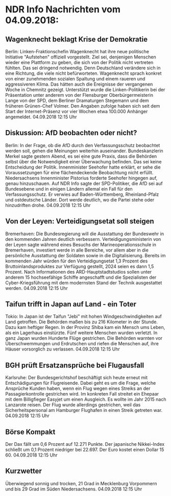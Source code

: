 # NDR Info Nachrichten vom 04.09.2018:


## Wagenknecht beklagt Krise der Demokratie
Berlin: Linken-Fraktionschefin Wagenknecht hat ihre neue politische Initiative "Aufstehen" offiziell vorgestellt. Ziel sei, denjenigen Menschen wieder eine Plattform zu geben, die sich von der Politik nicht vertreten fühlten. Das sei dringend notwendig. Denn Deutschland verändere sich in eine Richtung, die viele nicht befürworteten. Wagenknecht sprach konkret von einer zunehmenden sozialen Spaltung und einem raueren und aggressiveren Klima. Das hätten auch die Ereignisse der vergangenen Woche in Chemnitz gezeigt. Unterstützt wurde die Linken-Politikerin bei der Präsentation unter anderem von der Flensburger Oberbürgermeisterin Lange von der SPD, dem Berliner Dramaturgen Stegemann und dem früheren Grünen-Chef Volmer. Den Angaben zufolge haben sich seit dem Start der Internet-Präsenz vor vier Wochen etwa 100.000 Anhänger angemeldet. 04.09.2018 12:15 Uhr 

## Diskussion: AfD beobachten oder nicht?
Berlin: In der Frage, ob die AfD durch den Verfassungsschutz beobachtet werden soll, gehen die Meinungen weiterhin auseinander. Bundeskanzlerin Merkel sagte gestern Abend, es sei eine gute Praxis, dass die Behörden selbst über die Notwendigkeit einer Überwachung befinden. Das sei keine Entscheidung der Politik. Innenminister Seehofer hatte erklärt, er sehe die Voraussetzungen für eine flächendeckende Beobachtung nicht erfüllt. Niedersachsens Innenminister Pistorius forderte Seehofer hingegen auf, genau hinzuschauen. Auf NDR Info sagte der SPD-Politiker, die AfD sei auf Bundesebene und in einigen Ländern allemal ein Fall für den Verfassungsschutz. Er verwies auf Baden-Württemberg, Rheinland-Pfalz und ostdeutsche Länder. Dort werde deutlich, wo die Partei stehe oder hinzudriften drohe. 04.09.2018 12:15 Uhr 

## Von der Leyen: Verteidigungsetat soll steigen
Bremerhaven: Die Bundesregierung will die Ausstattung der Bundeswehr in den kommenden Jahren deutlich verbessern. Verteidigungsministerin von der Leyen sagte während eines Besuchs der Marineoperationsschule in Bremerhaven, investiert werde in alle Bereiche, vor allem aber in die persönliche Ausstattung der Soldaten sowie in die Digitalisierung. Bereits im kommenden Jahr würden für den Verteidigungsetat 1,3 Prozent des Bruttoinlandsproduktes zur Verfügung gestellt, 2024 seien es dann 1,5 Prozent. Nach Informationen des ARD-Hauptstadtstudios sollen unter anderem 15 hochseefähige Schiffe angeschafft und die Spezialisten der Cyber-Kriegsführung mit dem modernsten Stand der Technik ausgestattet werden. 04.09.2018 12:15 Uhr 

## Taifun trifft in Japan auf Land - ein Toter
Tokio: In Japan ist der Taifun "Jebi" mit hohen Windgeschwindigkeiten auf Land getroffen. Die Behörden maßen bis zu 216 Kilometer in der Stunde. Dazu kam heftiger Regen. In der Provinz Shiba kam ein Mensch ums Leben, als ein Lagerhaus einstürzte. Fünf weitere Menschen wurden verletzt. In ganz Japan wurden Hunderte Flüge gestrichen. Die Behörden warnten vor Überschwemmungen und Erdrutschen und riefen die Menschen auf, ihre Häuser vorsorglich zu verlassen. 04.09.2018 12:15 Uhr 

## BGH prüft Ersatzansprüche bei Flugausfall
Karlsruhe: Der Bundesgerichtshof beschäftigt sich heute erneut mit Entschädigungen für Flugreisende. Dabei geht es um die Frage, welche Ansprüche Kunden haben, wenn ein Flug wegen eines Streiks an der Passagierkontrolle gestrichen wird. Im konkreten Fall streitet ein Ehepaar mit dem Billigfieger Easyjet um einen Ausgleich. Es wollte im Jahr 2015 nach Lanzarote reisen. Der Flug wurde allerdings gestrichen, weil das Sicherheitspersonal am Hamburger Flughafen in einen Streik getreten war. 04.09.2018 12:15 Uhr 

## Börse Kompakt
Der Dax fällt um 0,6 Prozent auf 12.271 Punkte. Der japanische Nikkei-Index schließt um 0,1 Prozent niedriger bei 22.697. Der Euro kostet einen Dollar 15 60. 04.09.2018 12:15 Uhr 

## Kurzwetter
Überwiegend sonnig und trocken, 21 Grad in Mecklenburg Vorpommern und bis 29 Grad im Süden Niedersachsens. 04.09.2018 12:15 Uhr 
